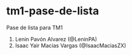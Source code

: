 # tm1-pase-de-lista
Pase de lista para TM1

1. Lenin Pavón Alvarez (@LeninPA)
3. Isaac Yair Macias Vargas (@IsaacMaciasZX)
